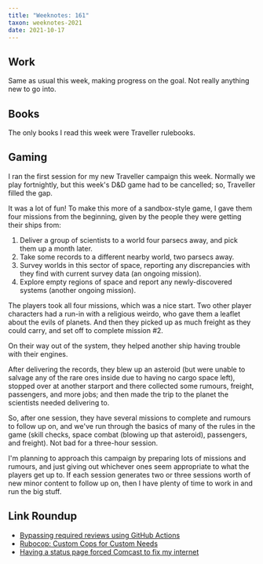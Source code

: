 ```yaml
---
title: "Weeknotes: 161"
taxon: weeknotes-2021
date: 2021-10-17
---
```


## Work

Same as usual this week, making progress on the goal.  Not really
anything new to go into.


## Books

The only books I read this week were Traveller rulebooks.


## Gaming

I ran the first session for my new Traveller campaign this week.
Normally we play fortnightly, but this week's D&D game had to be
cancelled; so, Traveller filled the gap.

It was a lot of fun!  To make this more of a sandbox-style game, I
gave them four missions from the beginning, given by the people they
were getting their ships from:

1. Deliver a group of scientists to a world four parsecs away, and
   pick them up a month later.
2. Take some records to a different nearby world, two parsecs away.
3. Survey worlds in this sector of space, reporting any discrepancies
   with they find with current survey data (an ongoing mission).
4. Explore empty regions of space and report any newly-discovered
   systems (another ongoing mission).

The players took all four missions, which was a nice start.  Two other
player characters had a run-in with a religious weirdo, who gave them
a leaflet about the evils of planets.  And then they picked up as much
freight as they could carry, and set off to complete mission #2.

On their way out of the system, they helped another ship having
trouble with their engines.

After delivering the records, they blew up an asteroid (but were
unable to salvage any of the rare ores inside due to having no cargo
space left), stopped over at another starport and there collected some
rumours, freight, passengers, and more jobs; and then made the trip to
the planet the scientists needed delivering to.

So, after one session, they have several missions to complete and
rumours to follow up on, and we've run through the basics of many of
the rules in the game (skill checks, space combat (blowing up that
asteroid), passengers, and freight).  Not bad for a three-hour
session.

I'm planning to approach this campaign by preparing lots of missions
and rumours, and just giving out whichever ones seem appropriate to
what the players get up to.  If each session generates two or three
sessions worth of new minor content to follow up on, then I have
plenty of time to work in and run the big stuff.


## Link Roundup

- [Bypassing required reviews using GitHub Actions](https://medium.com/cider-sec/bypassing-required-reviews-using-github-actions-6e1b29135cc7)
- [Rubocop: Custom Cops for Custom Needs](https://thoughtbot.com/blog/rubocop-custom-cops-for-custom-needs)
- [Having a status page forced Comcast to fix my internet](https://chrisshort.net/having-a-status-page-forced-comcast-to-fix-my-internet/)
